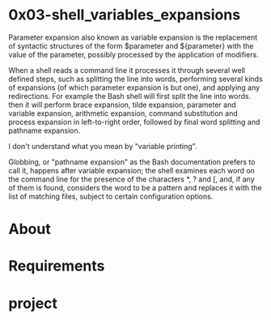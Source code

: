 # 0x03-shell_variables_expansions

Parameter expansion also known as variable expansion is the replacement of syntactic structures of the form $parameter and ${parameter} with the value of the parameter, possibly processed by the application of modifiers.

When a shell reads a command line it processes it through several well defined steps, such as splitting the line into words, performing several kinds of expansions (of which parameter expansion is but one), and applying any redirections. For example the Bash shell will first split the line into words. then it will perform brace expansion, tilde expansion, parameter and variable expansion, arithmetic expansion, command substitution and process expansion in left-to-right order, followed by final word splitting and pathname expansion.

I don't understand what you mean by "variable printing".

Globbing, or "pathname expansion" as the Bash documentation prefers to call it, happens after variable expansion; the shell examines each word on the command line for the presence of the characters *, ? and [, and, if any of them is found, considers the word to be a pattern and replaces it with the list of matching files, subject to certain configuration options.

# About 
# Requirements 
# project 

